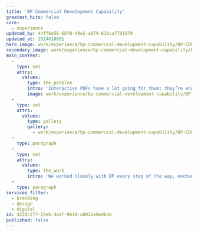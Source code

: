 ```yaml
---
title: 'BP Commercial Development Capability'
greatest_hits: false
core:
  - experience
updated_by: 44ff6e56-6b78-49e2-a074-616caf791879
updated_at: 1614618001
hero_image: work/experience/bp-commercial-development-capability/BP-CDF-portfolio-3-scaled.jpg
secondary_image: work/experience/bp-commercial-development-capability/BP-CDF-portfolio-scaled.jpg
main_content:
  -
    type: set
    attrs:
      values:
        type: the_problem
        intro: 'Interactive PDFs have a lot going for them: they’re engaging, paper-saving, intuitive and especially great for employee training material. Well aware of the benefits, our long-term clients BP approached us to produce a 72-page outcome which detailed the company’s Career Development Framework for their commercial team. Our goal was to simplify streams of information into a digestible and visually-appealing format. '
        image: work/experience/bp-commercial-development-capability/BP-CDF-portfolio-feature.jpg
  -
    type: set
    attrs:
      values:
        type: gallery
        gallery:
          - work/experience/bp-commercial-development-capability/BP-CDF-portfolio-2-scaled.jpg
  -
    type: paragraph
  -
    type: set
    attrs:
      values:
        type: the_work
        intro: 'We worked closely with BP every step of the way, exchanging contact regularly in order to arrive at a solution which perfectly captured how important developing their staff is to the brand’s future growth.'
  -
    type: paragraph
services_filter:
  - branding
  - design
  - digital
id: 4220c277-15eb-4a2f-9b18-a002ba0edb3e
published: false
---
```


